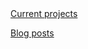 <html lang="en">
    <head>
        <meta charset="UTF-8">
        <title>Alvin Nguyen</title>
    </head>
    <body>
        <a href="v1-links-and-images/current-projects/projects.html">Current projects</a>
        <p></p>
        <a href="v1-links-and-images/blog-posts/2022-12/2022-12.html">Blog posts</a>
    </body>
</html>